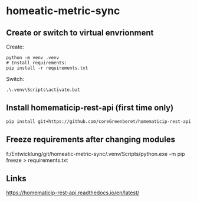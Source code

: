 # homeatic-metric-sync

## Create or switch to virtual envrionment

Create:

```
python -m venv .venv
# Install requirements:
pip install -r requirements.txt
```

Switch:

```
.\.venv\Scripts\activate.bat
```

## Install homematicip-rest-api (first time only)

```
pip install git+https://github.com/coreGreenberet/homematicip-rest-api
```

## Freeze requirements after changing modules

f:/Entwicklung/git/homeatic-metric-sync/.venv/Scripts/python.exe -m pip freeze > requirements.txt

## Links

https://homematicip-rest-api.readthedocs.io/en/latest/

